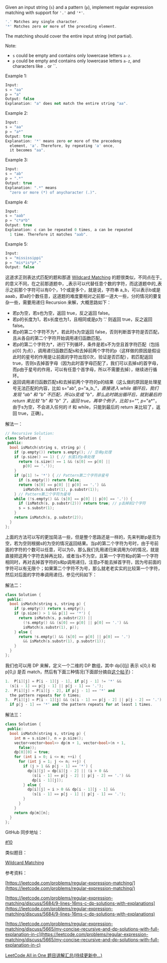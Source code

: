 Given an input string (`s`) and a pattern (`p`), implement regular expression matching with support for `'.'` and `'*'`.

```cpp
'.' Matches any single character.
'*' Matches zero or more of the preceding element.
```

The matching should cover the entire input string (not partial).

Note:

- `s` could be empty and contains only lowercase letters `a-z`.
- `p` could be empty and contains only lowercase letters `a-z`, and characters like `.` or ``.

Example 1:

```cpp
Input:
s = "aa"
p = "a"
Output: false
Explanation: "a" does not match the entire string "aa".
```

Example 2:

```cpp
Input:
s = "aa"
p = "a*"
Output: true
Explanation: '*' means zero or more of the precedeng
  element, 'a'. Therefore, by repeating 'a' once,
  it becomes "aa".
```

Example 3:

```cpp
Input:
s = "ab"
p = ".*"
Output: true
Explanation: ".*" means
  "zero or more (*) of anycharacter (.)".
```

Example 4:

```cpp
Input:
s = "aab"
p = "c*a*b"
Output: true
Explanation: c can be repeated 0 times, a can be repeated
  1 time. Therefore it matches "aab".
```

Example 5:

```cpp
Input:
s = "mississippi"
p = "mis*is*p*."
Output: false
```

这道求正则表达式匹配的题和那道 [Wildcard Matching](http://www.cnblogs.com/grandyang/p/4401196.html) 的题很类似，不同点在于_的意义不同，在之前那道题中，_表示可以代替任意个数的字符，而这道题中的_表示之前那个字符可以有0个，1个或是多个，就是说，字符串 a_b，可以表示b或是 aaab，即a的个数任意，这道题的难度要相对之前那一道大一些，分的情况的要复杂一些，需要用递归 Recursion 来解，大概思路如下：

- 若p为空，若s也为空，返回 true，反之返回 false。
- 若p的长度为1，若s长度也为1，且相同或是p为 '.' 则返回 true，反之返回 false。
- 若p的第二个字符不为*，若此时s为空返回 false，否则判断首字符是否匹配，且从各自的第二个字符开始调用递归函数匹配。
- 若p的第二个字符为*，进行下列循环，条件是若s不为空且首字符匹配（包括 p[0] 为点），调用递归函数匹配s和去掉前两个字符的p（这样做的原因是假设此时的星号的作用是让前面的字符出现0次，验证是否匹配），若匹配返回 true，否则s去掉首字母（因为此时首字母匹配了，我们可以去掉s的首字母，而p由于星号的作用，可以有任意个首字母，所以不需要去掉），继续进行循环。
- 返回调用递归函数匹配s和去掉前两个字符的p的结果（这么做的原因是处理星号无法匹配的内容，比如 s="ab", p="a_b_"，_直接进入 while 循环后，我们发现 "ab" 和 "b" 不匹配，所以s变成 "b"，那么此时跳出循环后，就到最后的 return 来比较 "b" 和 "b" 了，返回 true。再举个例子，比如 s="", p=_"a*"，由于s为空，不会进入任何的 if 和 while，只能到最后的 return 来比较了，返回 true，正确）。

解法一：

```cpp
// Recursive Solution:
class Solution {
 public:
  bool isMatch(string s, string p) {
    if (p.empty()) return s.empty(); // 空串p处理
    if (p.size() == 1) { // 长度1的p串处理
      return (s.size() == 1 && (s[0] == p[0] ||
        p[0] == '.'));
    }
    if (p[1] != '*') { // Pattern第二个字符非星号
      if (s.empty()) return false;
      return (s[0] == p[0] || p[0] == '.') &&
        isMatch(s.substr(1), p.substr(1));
    } // Pattern第二个字符为星号
    while (!s.empty() && (s[0] == p[0] || p[0] == '.')) {
      if (isMatch(s, p.substr(2))) return true; // p去掉前2个字符
      s = s.substr(1);
    }
    return isMatch(s, p.substr(2));
  }
};
```

上面的方法可以写的更加简洁一些，但是整个思路还是一样的，先来判断p是否为空，若为空则根据s的为空的情况返回结果。当p的第二个字符为号时，由于号前面的字符的个数可以任意，可以为0，那么我们先用递归来调用为0的情况，就是直接把这两个字符去掉再比较，或者当s不为空，且第一个字符和p的第一个字符相同时，再对去掉首字符的s和p调用递归，注意p不能去掉首字符，因为号前面的字符可以有无限个；如果第二个字符不为号，那么就老老实实的比较第一个字符，然后对后面的字符串调用递归，参见代码如下：

解法二：

```cpp
class Solution {
 public:
  bool isMatch(string s, string p) {
    if (p.empty()) return s.empty();
    if (p.size() > 1 && p[1] == '*') {
      return isMatch(s, p.substr(2)) ||
        (!s.empty() && (s[0] == p[0] || p[0] == '.') &&
        isMatch(s.substr(1), p));
    } else {
      return !s.empty() && (s[0] == p[0] || p[0] == '.')
        && isMatch(s.substr(1), p.substr(1));
    }
  }
};
```

我们也可以用 DP 来解，定义一个二维的 DP 数组，其中 dp[i][j] 表示 s[0,i) 和 p[0,j) 是否 match，然后有下面三种情况(下面部分摘自[这个帖子](https://discuss.leetcode.com/topic/17852/9-lines-16ms-c-dp-solutions-with-explanations))：

```cpp
1.  P[i][j] = P[i - 1][j - 1], if p[j - 1] != '*' &&
  (s[i - 1] == p[j - 1] || p[j - 1] == '.');
2.  P[i][j] = P[i][j - 2], if p[j - 1] == '*' and
  the pattern repeats for 0 times;
3.  P[i][j] = P[i - 1][j] && (s[i - 1] == p[j - 2] || p[j - 2] == '.'),
  if p[j - 1] == '*' and the pattern repeats for at least 1 times.
```

解法三：

```cpp
class Solution {
 public:
  bool isMatch(string s, string p) {
    int m = s.size(), n = p.size();
    vector<vector<bool>> dp(m + 1, vector<bool>(n + 1,
      false));
    dp[0][0] = true;
    for (int i = 0; i <= m; ++i) {
      for (int j = 1; j <= n; ++j) {
        if (j > 1 && p[j - 1] == '*') {
          dp[i][j] = dp[i][j - 2] || (i > 0 &&
            (s[i - 1] == p[j - 2] || p[j - 2] == '.') &&
            dp[i - 1][j]);
        } else {
          dp[i][j] = i > 0 && dp[i - 1][j - 1] &&
            (s[i - 1] == p[j - 1] || p[j - 1] == '.');
        }
      }
    }
    return dp[m][n];
  }
};
```

GitHub 同步地址：

[#10](https://github.com/grandyang/leetcode/issues/10)

类似题目：

[Wildcard Matching](http://www.cnblogs.com/grandyang/p/4401196.html)

参考资料：

[https://leetcode.com/problems/regular-expression-matching/](https://leetcode.com/problems/regular-expression-matching/)

[https://leetcode.com/problems/regular-expression-matching/discuss/5684/9-lines-16ms-c-dp-solutions-with-explanations](https://leetcode.com/problems/regular-expression-matching/discuss/5684/9-lines-16ms-c-dp-solutions-with-explanations)

[https://leetcode.com/problems/regular-expression-matching/discuss/5665/my-concise-recursive-and-dp-solutions-with-full-explanation-in-c](https://leetcode.com/problems/regular-expression-matching/discuss/5665/my-concise-recursive-and-dp-solutions-with-full-explanation-in-c)

[LeetCode All in One 题目讲解汇总(持续更新中...)](http://www.cnblogs.com/grandyang/p/4606334.html)
